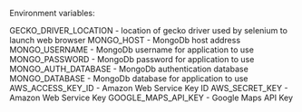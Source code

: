 Environment variables:

GECKO_DRIVER_LOCATION - location of gecko driver used by selenium to launch web browser
MONGO_HOST - MongoDb host address
MONGO_USERNAME - MongoDb username for application to use
MONGO_PASSWORD - MongoDb password for application to use
MONGO_AUTH_DATABASE - MongoDb authentication database
MONGO_DATABASE - MongoDb database for application to use
AWS_ACCESS_KEY_ID - Amazon Web Service Key ID
AWS_SECRET_KEY - Amazon Web Service Key
GOOGLE_MAPS_API_KEY - Google Maps API Key
